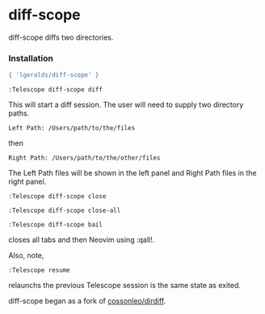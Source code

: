 # diff-scope

diff-scope diffs two directories.

### Installation
```lua
{ 'lgeralds/diff-scope' }
```

```vim
:Telescope diff-scope diff
```
This will start a diff session. The user will need to supply two
directory paths.

```text
Left Path: /Users/path/to/the/files
```
then
```text
Right Path: /Users/path/to/the/other/files
```
The Left Path files will be shown in the left panel and 
Right Path files in the right panel.

```vim
:Telescope diff-scope close
```

```vim
:Telescope diff-scope close-all
```

```vim
:Telescope diff-scope bail
```
closes all tabs and then Neovim using :qall!.

Also, note,
```vim
:Telescope resume
```
relaunchs the previous Telescope session is the same state as exited.

diff-scope began as a fork of [cossonleo/dirdiff](https://github.com/cossonleo/dirdiff.nvim).
